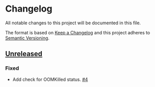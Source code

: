 # Changelog

All notable changes to this project will be documented in this file.

The format is based on [Keep a Changelog](http://keepachangelog.com/)
and this project adheres to [Semantic Versioning](http://semver.org/).

## [Unreleased](https://github.com/atomist-skills/kubernetes-pod-health-skill/tree/HEAD)

### Fixed

-   Add check for OOMKilled status. [#4](https://github.com/atomist-skills/kubernetes-pod-health-skill/issues/4)
